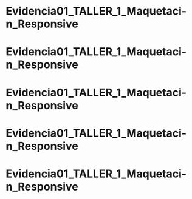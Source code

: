 # Evidencia01_TALLER_1_Maquetaci-n_Responsive
# Evidencia01_TALLER_1_Maquetaci-n_Responsive
# Evidencia01_TALLER_1_Maquetaci-n_Responsive
# Evidencia01_TALLER_1_Maquetaci-n_Responsive
# Evidencia01_TALLER_1_Maquetaci-n_Responsive

